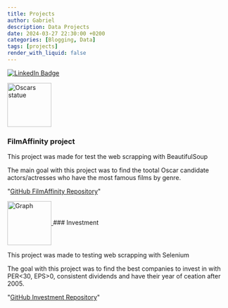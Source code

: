 ```yaml
---
title: Projects
author: Gabriel
description: Data Projects
date: 2024-03-27 22:30:00 +0200
categories: [Blogging, Data]
tags: [projects]
render_with_liquid: false
---
```


[![LinkedIn Badge](https://img.shields.io/badge/LinkedIn-Profile-informational?style=flat&logo=linkedin&logoColor=white&color=0D76A8)](https://www.linkedin.com/in/braydon-coyer/)

<a href="https://github.com/GabrielFersPin/FilmAfinnity-Project.git" target="_blank">
    <img align="center" src="https://images.pexels.com/photos/12282183/pexels-photo-12282183.jpeg?auto=compress&cs=tinysrgb&w=1260&h=750&dpr=2" alt="Oscars statue" height="100" />
</a>

### FilmAffinity project

This project was made for test the web scrapping with BeautifulSoup

The main goal with this project was to find the tootal Oscar candidate actors/actresses who have the most famous films by genre.

"[GitHub FilmAffinity Repository](https://github.com/GabrielFersPin/FilmAfinnity-Project.git)"

<a href="https://github.com/GabrielFersPin/BestInvestment.git" target="_blank">
    <img align="center" src="https://images.pexels.com/photos/210607/pexels-photo-210607.jpeg?auto=compress&cs=tinysrgb&w=1260&h=750&dpr=2" alt="Graph" height="100" />
</a>
### Investment

This project was made to testing web scrapping with Selenium

The goal with this project was to find the best companies to invest in with PER<30, EPS>0, consistent dividends and have their year of ceation after 2005.

"[GitHub Investment Repository](https://github.com/GabrielFersPin/BestInvestment.git)"
